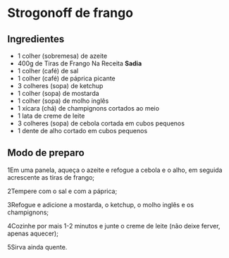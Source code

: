# Strogonoff de frango



## Ingredientes

- 1 colher (sobremesa) de azeite
- 400g de Tiras de Frango Na Receita **Sadia**
- 1 colher (café) de sal
- 1 colher (café) de páprica picante
- 3 colheres (sopa) de ketchup
- 1 colher (sopa) de mostarda
- 1 colher (sopa) de molho inglês
- 1 xícara (chá) de champignons cortados ao meio
- 1 lata de creme de leite
- 3 colheres (sopa) de cebola cortada em cubos pequenos
- 1 dente de alho cortado em cubos pequenos

## Modo de preparo

1Em uma panela, aqueça o azeite e refogue a cebola e o alho, em seguida acrescente as tiras de frango;

2Tempere com o sal e com a páprica;

3Refogue e adicione a mostarda, o ketchup, o molho inglês e os champignons;

4Cozinhe por mais 1-2 minutos e junte o creme de leite (não deixe ferver, apenas aquecer);

5Sirva ainda quente.